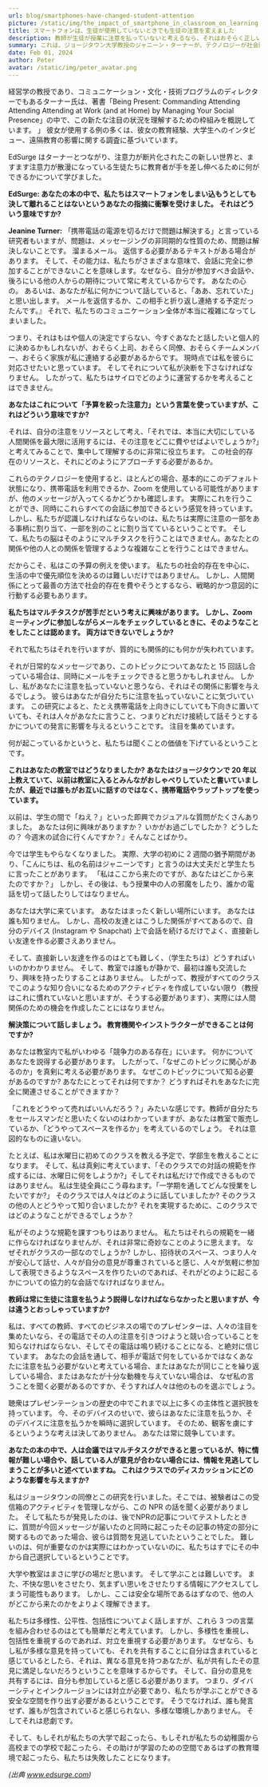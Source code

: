 ```yaml
---
url: blog/smartphones-have-changed-student-attention
picture: /static/img/the_impact_of_smartphone_in_classroom_on_learning.jpg
title: スマートフォンは、生徒が使用していないときでも生徒の注意を変えました
description: 教師が生徒が授業に注意を払っていないと考えるなら、それはおそらく正しいでしょう。 そしてそれは、講師が生徒にスマートフォンをしまうよう強制した場合にも当てはまります。
summary: これは、ジョージタウン大学教授のジャニーン・ターナーが、テクノロジーが社会関係をどのように形作ってきたかについての研究で発見したものです。 彼女の主張は、インターネットに接続されたデバイスは、デバイスが一時的に取り外された場合でも、人々の他者との関わり方を変えてしまったというものです。
date: Feb 01, 2024
author: Peter
avatar: /static/img/peter_avatar.png
---
```

経営学の教授であり、コミュニケーション・文化・技術プログラムのディレクターでもあるターナー氏は、著書「Being Present: Commanding Attending Attending Attending at Work (and at Home) by Managing Your Social Presence」の中で、この新たな注目の状況を理解するための枠組みを概説しています。 」 彼女が使用する例の多くは、彼女の教育経験、大学生へのインタビュー、遠隔教育の影響に関する調査に基づいています。

EdSurge はターナーとつながり、注意力が断片化されたこの新しい世界と、ますます注意力が散漫になっている生徒たちに教育者が手を差し伸べるために何ができるかについて学びました。

**EdSurge: あなたの本の中で、私たちはスマートフォンをしまい込もうとしても決して離れることはないというあなたの指摘に衝撃を受けました。 それはどういう意味ですか?**

**Jeanine Turner:** 「携帯電話の電源を切るだけで問題は解決する」と言っている研究者もいますが、問題は、メッセージングの非同期的な性質のため、問題は解決しないことです。 溜まるメール。 返信する必要があるテキストがある場合があります。 そして、その能力は、私たちがさまざまな意味で、会話に完全に参加することができないことを意味します。なぜなら、自分が参加すべき会話や、後ろにいる他の人からの期待について常に考えているからです。 あなたの心の。 あるいは、あなたが私に何かについて話していると、「ああ、忘れていた」と思い出します。 メールを返信するか、この相手と折り返し連絡する予定だったんです。』 それで、私たちのコミュニケーション全体が本当に複雑になってしまいました。

つまり、それはもはや個人の決定ですらない、今すぐあなたと話したいと個人的に決めるかもしれないが、おそらく上司、おそらく同僚、おそらくチームメンバー、おそらく家族が私に連絡する必要があるからです。 現時点では私を彼らに対応させたいと思っています。 そしてそれについて私が決断を下さなければなりません。 したがって、私たちはサイロでどのように運営するかを考えることはできません。

**あなたはこれについて「予算を絞った注意力」という言葉を使っていますが、これはどういう意味ですか?**

それは、自分の注意をリソースとして考え、「それでは、本当に大切にしている人間関係を最大限に活用するには、その注意をどこに費やせばよいでしょうか?」と考えてみることで、集中して理解するのに非常に役立ちます。 この社会的存在のリソースと、それにどのようにアプローチする必要があるか。

これらのテクノロジーを使用すると、ほとんどの場合、基本的にこのデフォルト状態になり、携帯電話を利用できるか、Zoom を使用している可能性がありますが、他のメッセージが入ってくるかどうかも確認します。 実際にこれを行うことができ、同時にこれらすべての会話に参加できるという感覚を持っています。 しかし、私たちが認識しなければならないのは、私たちは実際に注意の一部をある事柄に割り当て、一部を別のことに割り当てているということです。 そして、私たちの脳はそのようにマルチタスクを行うことはできません。あなたとの関係や他の人との関係を管理するような複雑なことを行うことはできません。

だからこそ、私はこの予算の例えを使います。 私たちの社会的存在を中心に、生活の中で優先順位を決めるのは難しいだけではありません。 しかし、人間関係にとって最善の方法で社会的存在を費やそうとするなら、戦略的かつ意図的に行動する必要もあります。

**私たちはマルチタスクが苦手だという考えに興味があります。 しかし、Zoom ミーティングに参加しながらメールをチェックしているときに、そのようなことをしたことは認めます。 両方はできないでしょうか?**

それで私たちはそれを行いますが、質的にも関係的にも何かが失われています。

それが日常的なメッセージであり、このトピックについてあなたと 15 回話し合っている場合は、同時にメールをチェックできると思うかもしれません。 しかし、私があなたに注意を払っていないと思うなら、それはその関係に影響を与えるでしょう。 彼らはあなたが自分たちに注意を払っていないことに気づいています。 この研究によると、たとえ携帯電話を上向きにしていても下向きに置いていても、それは人々があなたに言うこと、つまりどれだけ接続して話そうとするかについての発言に影響を与えるということです。 注目を集めています。

何が起こっているかというと、私たちは聞くことの価値を下げているということです。

**これはあなたの教室ではどうなりましたか? あなたはジョージタウンで 20 年以上教えていて、以前は教室に入るとみんながおしゃべりしていたと書いていましたが、最近では誰もがお互いに話すのではなく、携帯電話やラップトップを使っています。**

以前は、学生の間で「ねえ？」といった即興でカジュアルな質問がたくさんありました。 あなたは何に興味がありますか？ いかがお過ごしでしたか？ どうしたの？ 今週末の試合に行くんですか？』そんなことばかり。

今では学生もやらなくなりました。 実際、大学の初めに 2 週間の猶予期間があり、「こんにちは、私の名前はジャニーンです」と言うのは大丈夫だと学生たちに言ったことがあります。 「私はここから来たのですが、あなたはどこから来たのですか？」 しかし、その後は、もう授業中の人の邪魔をしたり、誰かの電話を切って話したりしてはなりません。

あなたは大学に来ています。 あなたはまったく新しい場所にいます。 あなたは誰も知りません。 しかし、高校の友達とはこうした関係がすべてあるので、自分のデバイス (Instagram や Snapchat) 上で会話を続けるだけでよく、直接新しい友達を作る必要さえありません。

そして、直接新しい友達を作るのはとても難しく、（学生たちは）どうすればいいのかわかりません。 そして、教室では誰もが静かで、最初は誰も交流したり、興味を持ったりすることはありません。 したがって、教授がすべてのクラスでこのような知り合いになるためのアクティビティを作成していない限り（教授はこれに慣れていないと思いますが、そうする必要があります）、実際には人間関係のための機会を作成したことにはなりません。

**解決策について話しましょう。 教育機関やインストラクターができることは何ですか?**

あなたは教室内で私がいわゆる「競争力のある存在」にいます。 何かについてあなたを説得する必要があります。 したがって、「なぜこのトピックに関心があるのか」を真剣に考える必要があります。 なぜこのトピックについて知る必要があるのですか? あなたにとってそれは何ですか？ どうすればそれをあなたに完全に関連させることができますか？

「これをどうやって売ればいいんだろう？」みたいな感じです。教師が自分たちをセールスマンだと思いたくないのはわかっていますが、あなたは教室で販売しているか、「どうやってスペースを作るか」を考えているのでしょう。 それは意図的なものに違いない。

たとえば、私は水曜日に初めてのクラスを教える予定で、学部生を教えることになります。 そして、私は真剣に考えています、「そのクラスでの対話の規範を作成するには、水曜日に何をしようか?」そしてそれは私だけで作成できるものではありません。 私は生徒全員にこう尋ねます。「一学期を通してどんな授業をしたいですか?」 そのクラスでは人々はどのように話していましたか? そのクラスの他の人とどうやって知り合いましたか? それを実現するために、このクラスではどのようなことができるでしょうか？

私がそのような規範を課すつもりはありません。 私たちはそれらの規範を一緒に作らなければなりませんが、それは非常に奇妙なことのように思えます。 なぜそれがクラスの一部なのでしょうか? しかし、招待状のスペース、つまり人々が安心して話せ、人々が自分の意見が尊重されていると感じ、人々が気軽に参加して表現できるようなスペースを作りたいのであれば、それがどのように起こるかについての協力的な会話でなければなりません。

**教師は常に生徒に注意を払うよう説得しなければならなかったと思いますが、今は違うとおっしゃっていますか?**

私は、すべての教師、すべてのビジネスの場でのプレゼンターは、人々の注目を集めたいなら、その電話でその人の注意を引きつけようと競い合っていることを知らなければならない、そしてその電話は鳴り続けることになる、と絶対に信じています。 あなたの会話を通して、相手が電話で何をしているかではなくあなたに注意を払う必要がないと考えている場合、またはあなたが同じことを繰り返している場合、またはあなたが十分な動機を与えていない場合は、 なぜ私の言うことを聞く必要があるのですか、そうすれば人々は他のものを選ぶでしょう。

聴衆はプレゼンテーションの歴史の中でこれまで以上に多くの主体性と選択肢を持っています。 今、そのデバイスのせいで、彼らはあなたに注意を払うか、そのデバイスに注意を払うかを瞬時に選択しています。 そのため、観客を虜にするというような考えは決してありません。 あなたは常に競争しています。

**あなたの本の中で、人は会議ではマルチタスクができると思っているが、特に情報が難しい場合や、話している人が意見が合わない場合には、情報を見逃してしまうことが多いと述べていますね。 これはクラスでのディスカッションにどのような影響を与えますか?**

私はジョージタウンの同僚とこの研究を行いました。そこでは、被験者はこの受信箱のアクティビティを管理しながら、この NPR の話を聞く必要がありました。 そして私たちが発見したのは、後でNPRの記事についてテストしたときに、質問が今回メッセージが届いたのと同時に起こったその記事の特定の部分に関するものであった場合、彼らは質問を見逃していたということでした。 難しいのは、何が重要なのかは実際にはわかっていないのに、私たちはすでにその中から自己選択しているということです。

大学や教室はまさに学びの場だと思います。 そして学ぶことは難しいです。 また、不快な思いをさせたり、気まずい思いをさせたりする情報にアクセスしてしまう可能性もあります。 しかし、ここは安全な場所であるはずなので、他の人がどこから来たのかをよりよく理解できます。

私たちは多様性、公平性、包括性についてよく話しますが、これら 3 つの言葉を組み合わせるのはとても簡単だと考えています。 しかし、多様性を重視し、包括性を重視するのであれば、対立を重視する必要があります。 なぜなら、もし私が多様な意見を持っていても、それを共有することに自分は含まれていると感じているとしたら、それは、異なる意見を持つあなたが、私が共有したその意見に満足しないだろうということを意味するからです。 そして、自分の意見を共有するには、自分も参加していると感じる必要があります。 つまり、ダイバーシティとインクルージョンには対立が必要であり、私たちが学ぶことができる安全な空間を作り出す必要があるということです。 そうでなければ、誰も発言せず、誰もが包含されていると感じられない、多様な環境しかありません。 そしてそれは悲劇です。

そして、もしそれが私たちの大学で起こったら、もしそれが私たちの幼稚園から高校までの学校で起こったら、その助けが学習のための空間であるはずの教育環境で起こったら、私たちは失敗したことになります。

*(出典 www.edsurge.com)*